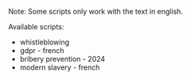 Note: Some scripts only work with the text in english.  

Available scripts:
- whistleblowing
- gdpr - french
- bribery prevention - 2024
- modern slavery - french
